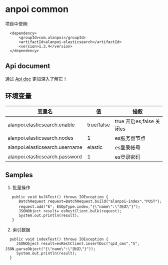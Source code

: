 # anpoi common

项目中使用:
```
  <dependency>
      <groupId>com.alanpoi</groupId>
      <artifactId>alanpoi-elasticsearch</artifactId>
      <version>1.3.4</version>
  </dependency>
```

## Api document
通过 [Api doc](https://alanpoi.com:8161/index.html) 更加深入了解它！

## 环境变量

 | 变量名 | 值 | 描叙 |
 | ----  |---- | ---- |
 | alanpoi.elasticsearch.enable | true/false| true 开启es,false 关闭es |
 | alanpoi.elasticsearch.nodes | 1|  es服务器节点|
 | alanpoi.elasticsearch.username | elastic| es登录帐号|
 | alanpoi.elasticsearch.password | 1| es登录密码 |

## Samples

1. 批量操作

```
   public void bulkTest() throws IOException {
      BatchRequest request=BatchRequest.build("alanpoi-index","POST");
      request.add("6", ESOpType.index,"{\"name\":\"测试\"}");
      JSONObject result= esRestClient.bulk(request);
      System.out.println(result);
   }
```
2. 索引数据

```
  public void indexTest() throws IOException {
     JSONObject result=esRestClient.insertDoc("qzd_cms","5", JSON.parseObject("{\"name\":\"测试\"}"));
     System.out.println(result);
  }
```
